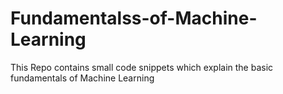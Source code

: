# Fundamentalss-of-Machine-Learning
This Repo contains small code snippets which explain the basic fundamentals of Machine Learning
